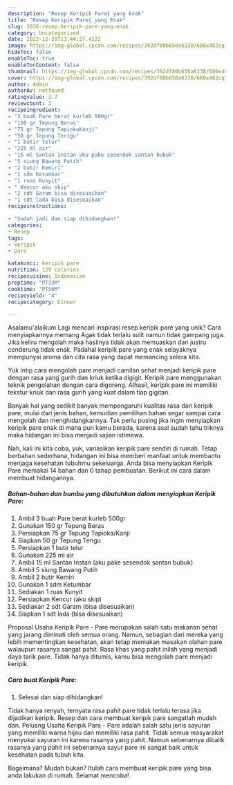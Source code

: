 ```yaml
---
description: "Resep Keripik Pare{ yang Enak"
title: "Resep Keripik Pare{ yang Enak"
slug: 2036-resep-keripik-pare-yang-enak
category: Uncategorized
date: 2022-12-20T11:44:27.422Z
image: https://img-global.cpcdn.com/recipes/392df80b650a6338/680x482cq70/keripik-pare-foto-resep-utama.jpg
hideToc: false
enableToc: true
enableTocContent: false
thumbnail: https://img-global.cpcdn.com/recipes/392df80b650a6338/680x482cq70/keripik-pare-foto-resep-utama.jpg
cover: https://img-global.cpcdn.com/recipes/392df80b650a6338/680x482cq70/keripik-pare-foto-resep-utama.jpg
author: Admin
authorAv: notfound
ratingvalue: 3.7
reviewcount: 3
recipeingredient:
- "3 buah Pare berat kurleb 500gr"
- "150 gr Tepung Beras"
- "75 gr Tepung TapiokaKanji"
- "50 gr Tepung Terigu"
- "1 butir telur"
- "225 ml air"
- "15 ml Santan Instan aku pake sesendok santan bubuk"
- "5 siung Bawang Putih"
- "2 butir Kemiri"
- "1 sdm Ketumbar"
- "1 ruas Kunyit"
- " Kencur aku skip"
- "2 sdt Garam bisa disesuaikan"
- "1 sdt lada bisa disesuaikan"
recipeinstructions:

- "Sudah jadi dan siap dihidangkan!"
categories:
- Resep
tags:
- keripik
- pare

katakunci: keripik pare 
nutrition: 129 calories
recipecuisine: Indonesian
preptime: "PT33M"
cooktime: "PT50M"
recipeyield: "4"
recipecategory: Dinner

---
```



Asalamu'alaikum Lagi mencari inspirasi resep keripik pare yang unik? Cara menyiapkannya memang Agak tidak terlalu sulit namun tidak gampang juga. Jika keliru mengolah maka hasilnya tidak akan memuaskan dan justru cenderung tidak enak. Padahal keripik pare yang enak selayaknya mempunyai aroma dan cita rasa yang dapat memancing selera kita.


Yuk intip cara mengolah pare menjadi camilan sehat menjadi keripik pare dengan rasa yang gurih dan kriuk ketika digigit. Keripik pare menggunakan teknik pengolahan dengan cara digoreng. Alhasil, keripik pare ini memiliki tekstur kriuk dan rasa gurih yang kuat dalam tiap gigitan.

Banyak hal yang sedikit banyak mempengaruhi kualitas rasa dari keripik pare, mulai dari jenis bahan, kemudian pemilihan bahan segar sampai cara mengolah dan menghidangkannya. Tak perlu pusing jika ingin menyiapkan keripik pare enak di mana pun kamu berada, karena asal sudah tahu triknya maka hidangan ini bisa menjadi sajian istimewa.


Nah, kali ini kita coba, yuk, variasikan keripik pare sendiri di rumah. Tetap berbahan sederhana, hidangan ini bisa memberi manfaat untuk membantu menjaga kesehatan tubuhmu sekeluarga. Anda bisa menyiapkan Keripik Pare memakai 14 bahan dan 0 tahap pembuatan. Berikut ini cara dalam membuat hidangannya.

<!--inarticleads1-->

##### Bahan-bahan dan bumbu yang dibutuhkan dalam menyiapkan Keripik Pare:

1. Ambil 3 buah Pare berat kurleb 500gr
1. Gunakan 150 gr Tepung Beras
1. Persiapkan 75 gr Tepung Tapioka/Kanji
1. Siapkan 50 gr Tepung Terigu
1. Persiapkan 1 butir telur
1. Gunakan 225 ml air
1. Ambil 15 ml Santan Instan (aku pake sesendok santan bubuk)
1. Ambil 5 siung Bawang Putih
1. Ambil 2 butir Kemiri
1. Gunakan 1 sdm Ketumbar
1. Sediakan 1 ruas Kunyit
1. Persiapkan  Kencur (aku skip)
1. Sediakan 2 sdt Garam (bisa disesuaikan)
1. Siapkan 1 sdt lada (bisa disesuaikan)


Proposal Usaha Keripik Pare - Pare merupakan salah satu makanan sehat yang jarang diminati oleh semua orang. Namun, sebagian dari mereka yang lebih mementingkan kesehatan, akan tetap memakan masakan olahan pare walaupun rasanya sangat pahit. Rasa khas yang pahit inilah yang menjadi daya tarik pare. Tidak hanya ditumis, kamu bisa mengolah pare menjadi keripik. 

<!--inarticleads2-->

##### Cara buat Keripik Pare:


1. Selesai dan siap dihidangkan!

Tidak hanya renyah, ternyata rasa pahit pare tidak terlalu terasa jika dijadikan keripik. Resep dan cara membuat keripik pare sangatlah mudah dan. Peluang Usaha Keripik Pare - Pare adalah salah satu jenis sayuran yang memiliki warna hijau dan memiliki rasa pahit. Tidak semua masyarakat menyukai sayuran ini karena rasanya yang pahit. Namun sebenarnya dibalik rasanya yang pahit ini sebenarnya sayur pare ini sangat baik untuk kesehatan pada tubuh kita. 

Bagaimana? Mudah bukan? Itulah cara membuat keripik pare yang bisa anda lakukan di rumah. Selamat mencoba!
